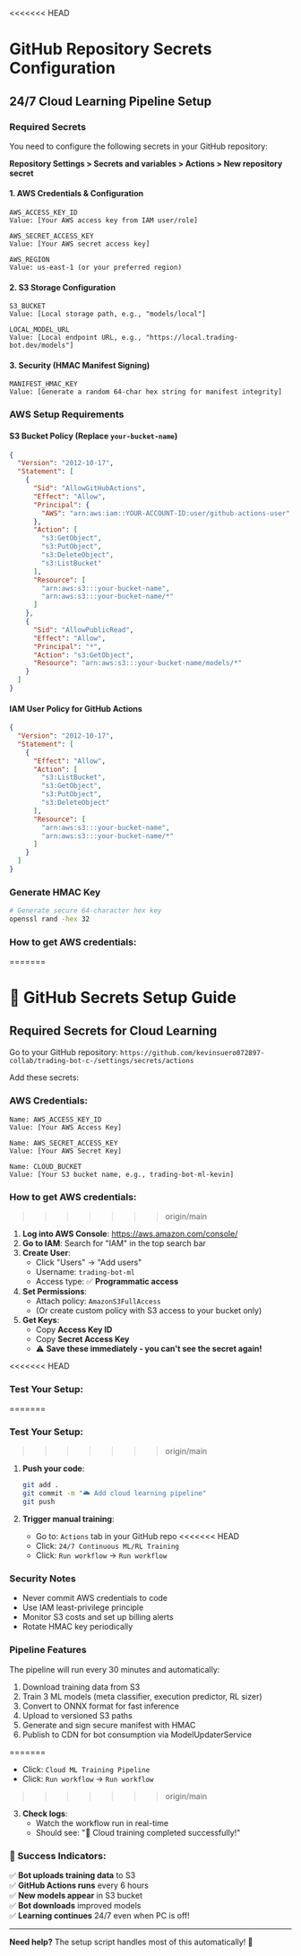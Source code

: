 <<<<<<< HEAD
# GitHub Repository Secrets Configuration
## 24/7 Cloud Learning Pipeline Setup

### Required Secrets

You need to configure the following secrets in your GitHub repository:

**Repository Settings > Secrets and variables > Actions > New repository secret**

#### 1. AWS Credentials & Configuration
```
AWS_ACCESS_KEY_ID
Value: [Your AWS access key from IAM user/role]

AWS_SECRET_ACCESS_KEY  
Value: [Your AWS secret access key]

AWS_REGION
Value: us-east-1 (or your preferred region)
```

#### 2. S3 Storage Configuration
```
S3_BUCKET
Value: [Local storage path, e.g., "models/local"]

LOCAL_MODEL_URL
Value: [Local endpoint URL, e.g., "https://local.trading-bot.dev/models"]
```

#### 3. Security (HMAC Manifest Signing)
```
MANIFEST_HMAC_KEY
Value: [Generate a random 64-char hex string for manifest integrity]
```
### AWS Setup Requirements

#### S3 Bucket Policy (Replace `your-bucket-name`)
```json
{
  "Version": "2012-10-17",
  "Statement": [
    {
      "Sid": "AllowGitHubActions",
      "Effect": "Allow",
      "Principal": {
        "AWS": "arn:aws:iam::YOUR-ACCOUNT-ID:user/github-actions-user"
      },
      "Action": [
        "s3:GetObject",
        "s3:PutObject",
        "s3:DeleteObject",
        "s3:ListBucket"
      ],
      "Resource": [
        "arn:aws:s3:::your-bucket-name",
        "arn:aws:s3:::your-bucket-name/*"
      ]
    },
    {
      "Sid": "AllowPublicRead",
      "Effect": "Allow",
      "Principal": "*",
      "Action": "s3:GetObject",
      "Resource": "arn:aws:s3:::your-bucket-name/models/*"
    }
  ]
}
```

#### IAM User Policy for GitHub Actions
```json
{
  "Version": "2012-10-17",
  "Statement": [
    {
      "Effect": "Allow",
      "Action": [
        "s3:ListBucket",
        "s3:GetObject",
        "s3:PutObject",
        "s3:DeleteObject"
      ],
      "Resource": [
        "arn:aws:s3:::your-bucket-name",
        "arn:aws:s3:::your-bucket-name/*"
      ]
    }
  ]
}
```

### Generate HMAC Key
```bash
# Generate secure 64-character hex key
openssl rand -hex 32
```

### How to get AWS credentials:
=======
# 🔐 GitHub Secrets Setup Guide

## **Required Secrets for Cloud Learning**

Go to your GitHub repository: `https://github.com/kevinsuero072897-collab/trading-bot-c-/settings/secrets/actions`

Add these secrets:

### **AWS Credentials:**
```
Name: AWS_ACCESS_KEY_ID
Value: [Your AWS Access Key]

Name: AWS_SECRET_ACCESS_KEY  
Value: [Your AWS Secret Key]

Name: CLOUD_BUCKET
Value: [Your S3 bucket name, e.g., trading-bot-ml-kevin]
```

### **How to get AWS credentials:**
>>>>>>> origin/main

1. **Log into AWS Console**: https://aws.amazon.com/console/
2. **Go to IAM**: Search for "IAM" in the top search bar
3. **Create User**: 
   - Click "Users" → "Add users"
   - Username: `trading-bot-ml`
   - Access type: ✅ **Programmatic access**
4. **Set Permissions**:
   - Attach policy: `AmazonS3FullAccess`
   - (Or create custom policy with S3 access to your bucket only)
5. **Get Keys**:
   - Copy **Access Key ID** 
   - Copy **Secret Access Key**
   - ⚠️ **Save these immediately - you can't see the secret again!**

<<<<<<< HEAD
### Test Your Setup:
=======
### **Test Your Setup:**
>>>>>>> origin/main

1. **Push your code**: 
   ```bash
   git add .
   git commit -m "🌥️ Add cloud learning pipeline"
   git push
   ```

2. **Trigger manual training**:
   - Go to: `Actions` tab in your GitHub repo
<<<<<<< HEAD
   - Click: `24/7 Continuous ML/RL Training`
   - Click: `Run workflow` → `Run workflow`

### Security Notes
- Never commit AWS credentials to code
- Use IAM least-privilege principle  
- Monitor S3 costs and set up billing alerts
- Rotate HMAC key periodically

### Pipeline Features
The pipeline will run every 30 minutes and automatically:
1. Download training data from S3
2. Train 3 ML models (meta classifier, execution predictor, RL sizer)  
3. Convert to ONNX format for fast inference
4. Upload to versioned S3 paths
5. Generate and sign secure manifest with HMAC
6. Publish to CDN for bot consumption via ModelUpdaterService

=======
   - Click: `Cloud ML Training Pipeline`
   - Click: `Run workflow` → `Run workflow`

>>>>>>> origin/main
3. **Check logs**:
   - Watch the workflow run in real-time
   - Should see: "🎯 Cloud training completed successfully!"

### **🎯 Success Indicators:**

✅ **Bot uploads training data** to S3  
✅ **GitHub Actions runs** every 6 hours  
✅ **New models appear** in S3 bucket  
✅ **Bot downloads** improved models  
✅ **Learning continues** 24/7 even when PC is off!

---

**Need help?** The setup script handles most of this automatically! 🚀
